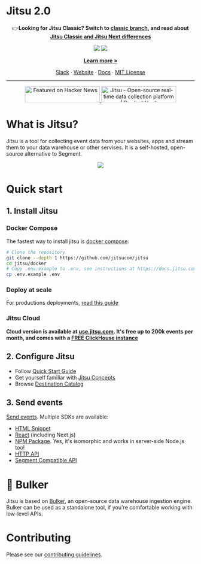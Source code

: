 # Jitsu 2.0

<p align="center">
👉<b>Looking for Jitsu Classic? Switch to 
<a href="https://github.com/jitsucom/jitsu/tree/master">classic branch</a>, and read about <a href="https://docs.jitsu.com/jitsu-classic">Jitsu Classic and Jitsu Next differences</a></b>
</p>
<p align="center">
<img src="https://github.com/jitsucom/jitsu/blob/newjitsu/.readme-assets/github-hero-light-mode.png?raw=true#gh-light-mode-only" />
<img src="https://github.com/jitsucom/jitsu/blob/newjitsu/.readme-assets/github-hero-dark-mode.png?raw=true#gh-dark-mode-only" />
</p>
<p align="center">
<b><a href="https://jitsu.com">Learn more »</a></b> 
</p>
<p align="center">
<a href="https://jitsu.com/slack">Slack</a> · <a href="https://jitsu.com/slack">Website</a> · <a href="https://docs.jitsu.com">Docs</a> · <a href="https://github.com/jitsucom/jitsu/blob/newjitsu/LICENSE">MIT License</a>
</p>

---
<p align="center">

<a href="https://news.ycombinator.com/item?id=29106082">
  <img
    style="width: 200px; height: 43px;" width="200" height="43"
    alt="Featured on Hacker News"
    src="https://hackernews-badge.vercel.app/api?id=29106082"
  />
</a>
<a href="https://www.producthunt.com/posts/jitsu-2?utm_source=badge-featured&utm_medium=badge&utm_souce=badge-jitsu&#0045;2" target="_blank"><img src="https://api.producthunt.com/widgets/embed-image/v1/featured.svg?post_id=297526&theme=neutral" alt="Jitsu - Open&#0045;source&#0032;real&#0045;time&#0032;data&#0032;collection&#0032;platform | Product Hunt" style="width: 200px; height: 43px;" width="200" height="43" /></a>
</p>

# What is Jitsu?

Jitsu is a tool for collecting event data from your websites, apps and stream them to your data warehouse or other servises.
It is a self-hosted, open-source alternative to Segment.

<p align="center">
<img src="https://github.com/jitsucom/jitsu/blob/feat/newjitsu_README/.readme-assets/screenshot.png?raw=true">
</p>

# Quick start

## 1. Install Jitsu

### Docker Compose

The fastest way to install jitsu is [docker compose](https://docs.jitsu.com/self-hosting/quick-start):

```bash
# Clone the repository
git clone --depth 1 https://github.com/jitsucom/jitsu
cd jitsu/docker
# Copy .env.example to .env, see instructions at https://docs.jitsu.com/self-hosting/quick-start#edit-env-file
cp .env.example .env
```

### Deploy at scale

For productions deployments, [read this guide](https://docs.jitsu.com/self-hosting/production-deployment)

### Jitsu Cloud

**Cloud version is available at [use.jitsu.com](https://use.jitsu.com). It's free up to 200k events per month, and
comes with a [FREE ClickHouse instance](https://next.jitsu.com/features/clickhouse)**

## 2. Configure Jitsu

* Follow [Quick Start Guide](https://docs.jitsu.com/)
* Get yourself familiar with [Jitsu Concepts](https://docs.jitsu.com/concepts)
* Browse [Destination Catalog](https://next.jitsu.com/integrations/destinations)

## 3. Send events

[Send events](https://docs.jitsu.com/sending-data/). Multiple SDKs are available:

* [HTML Snippet](https://docs.jitsu.com/sending-data/html)
* [React](https://docs.jitsu.com/sending-data/react) (including Next.js)
* [NPM Package](https://docs.jitsu.com/sending-data/npm). Yes, it's isomorphic and works in server-side Node.js too!
* [HTTP API](https://docs.jitsu.com/sending-data/http)
* [Segment Compatible API](https://docs.jitsu.com/sending-data/segment)

# 🚚 Bulker

Jitsu is based on [Bulker](https://github.com/jitsucom/bulker), an open-source data warehouse ingestion engine. 
Bulker can be used as a standalone tool, if you're comfortable working with low-level APIs.

# Contributing

Please see our [contributing guidelines](CONTRIBUTING.md).












